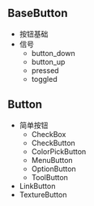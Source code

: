 ## BaseButton
- 按钮基础
- 信号
  - button_down
  - button_up
  - pressed
  - toggled

## Button 
- 简单按钮
  - CheckBox
  - CheckButton
  - ColorPickButton
  - MenuButton
  - OptionButton
  - ToolButton
- LinkButton
- TextureButton